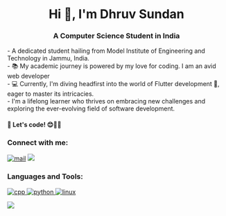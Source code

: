 <h1 align="center">Hi 👋, I'm Dhruv Sundan</h1>
<h3 align="center">A Computer Science Student in India</h3>
<p align="left">  - A dedicated student hailing from Model Institute of Engineering and Technology in Jammu, India.<br>
  - 📚 My academic journey is powered by my love for coding. I am an avid web developer <br>- 💻 Currently, I'm diving headfirst into the world of Flutter development 🚀, eager to master its intricacies. <br>
  - I'm a lifelong learner who thrives on embracing new challenges and exploring the ever-evolving field of software development. <br>
  <h4>🌟 Let's code! 😊👨‍💻</h4> </p>





<h3 align="left">Connect with me:</h3>

<p align="left">
<a href="mailto:dhruvsundan321@gmail.com" ><img src="https://img.shields.io/badge/Gmail-D14836?style=for-the-badge&logo=gmail&logoColor=white" alt="mail"/></a> 
<a href="https://leetcode.com/dhruvsundan321/" ><img src="https://img.shields.io/badge/-LeetCode-FFA116?style=for-the-badge&logo=LeetCode&logoColor=black"/></a> 

</p>



<h3 align="left">Languages and Tools:</h3>
<p align="left"> 
  
 
  <a href="https://cprogramming.com" target="_blank" rel="noreferrer"> <img src="https://readme-components.vercel.app/api?component=logo&logo=cplusplus" alt="cpp"/> </a> 
  <a href="https://javascript.com" target="_blank" rel="noreferrer"> <img src="https://readme-components.vercel.app/api?component=logo&logo=javascript" alt="python"/> </a> 
  <a href="https://linux.org" target="_blank" rel="noreferrer"> <img src="https://readme-components.vercel.app/api?component=logo&logo=linux" alt="linux"/> </a> 
  
  

</p>

<img align="left" src="https://github-readme-stats.vercel.app/api?username=Dhruvsn&show_icons=true&icon_color=CE1D2D&text_color=718096&bg_color=00000000&hide_title=true&hide_border=true" />
